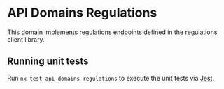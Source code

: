 # API Domains Regulations

This domain implements regulations endpoints defined in the regulations client library.

## Running unit tests

Run `nx test api-domains-regulations` to execute the unit tests via [Jest](https://jestjs.io).

